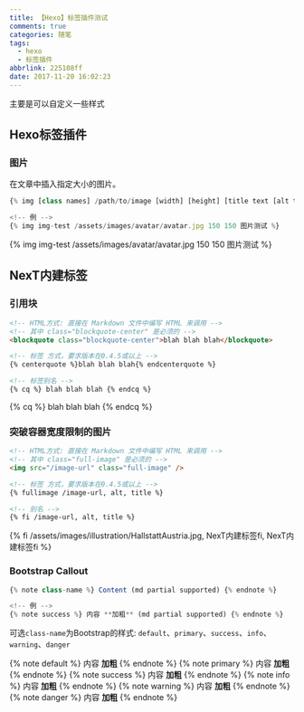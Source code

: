 ```yaml
---
title: 【Hexo】标签插件测试
comments: true
categories: 随笔
tags:
  - hexo
  - 标签插件
abbrlink: 225108ff
date: 2017-11-20 16:02:23
---
```


主要是可以自定义一些样式
## Hexo标签插件
### 图片

在文章中插入指定大小的图片。
```js
{% img [class names] /path/to/image [width] [height] [title text [alt text]] %}

<!-- 例 -->
{% img img-test /assets/images/avatar/avatar.jpg 150 150 图片测试 %}
```
{% img img-test /assets/images/avatar/avatar.jpg 150 150 图片测试 %}


## NexT内建标签
### 引用块
```html
<!-- HTML方式: 直接在 Markdown 文件中编写 HTML 来调用 -->
<!-- 其中 class="blockquote-center" 是必须的 -->
<blockquote class="blockquote-center">blah blah blah</blockquote>

<!-- 标签 方式，要求版本在0.4.5或以上 -->
{% centerquote %}blah blah blah{% endcenterquote %}

<!-- 标签别名 -->
{% cq %} blah blah blah {% endcq %}
```
{% cq %} blah blah blah {% endcq %}

### 突破容器宽度限制的图片
```html
<!-- HTML方式: 直接在 Markdown 文件中编写 HTML 来调用 -->
<!-- 其中 class="full-image" 是必须的 -->
<img src="/image-url" class="full-image" />

<!-- 标签 方式，要求版本在0.4.5或以上 -->
{% fullimage /image-url, alt, title %}

<!-- 别名 -->
{% fi /image-url, alt, title %}
```
{% fi /assets/images/illustration/HallstattAustria.jpg, NexT内建标签fi, NexT内建标签fi %}

### Bootstrap Callout
```js
{% note class-name %} Content (md partial supported) {% endnote %}

<!-- 例 -->
{% note success %} 内容 **加粗** (md partial supported) {% endnote %}
```
可选`class-name`为Bootstrap的样式:
`default`、`primary`、`success`、`info`、`warning`、`danger`

{% note default %} 内容 **加粗** {% endnote %}
{% note primary %} 内容 **加粗** {% endnote %}
{% note success %} 内容 **加粗** {% endnote %}
{% note info %} 内容 **加粗** {% endnote %}
{% note warning %} 内容 **加粗** {% endnote %}
{% note danger %} 内容 **加粗** {% endnote %}